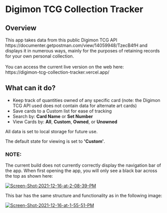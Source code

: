 <h1>Digimon TCG Collection Tracker</h1>
<h2>Overview</h2>
<p>This app takes data from this public Digimon TCG API https://documenter.getpostman.com/view/14059948/TzecB4fH and displays it in
numerous ways, mainly for the purposes of retaining records for your own personal collection.<br /><br />
You can access the current live version on the web here: <br />
https://digimon-tcg-collection-tracker.vercel.app/</p>

<h2>What can it do?</h2>
<ul>
  <li>Keep track of quantities owned of any specific card (note: the Digimon TCG API used does not contain data for alternate art cards)</li>
  <li>Save cards to a Custom list for ease of tracking</li>
  <li>Search by: <b>Card Name</b> or <b>Set Number</b></li>
  <li>View Cards by: <b>All</b>, <b>Custom</b>, <b>Owned</b>, or <b>Unowned</b>
</ul>
<p>All data is set to local storage for future use.</p>
<p>The default state for viewing is set to <b>'Custom'</b>.</p>


<h3>NOTE:</h3>
<p>The current build does not currently correctly display the navigation bar of the app. When first opening the app, you will only see a black bar across the top as shown here:</p>

<a href="https://ibb.co/N94rSx9"><img src="https://i.ibb.co/1rSM6Zr/Screen-Shot-2021-12-16-at-2-08-39-PM.png" alt="Screen-Shot-2021-12-16-at-2-08-39-PM" border="0"></a>

<p>This bar has the same structure and functionality as in the following image:</p>

<a href="https://ibb.co/FKktvHC"><img src="https://i.ibb.co/f2V7RDL/Screen-Shot-2021-12-16-at-1-55-51-PM.png" alt="Screen-Shot-2021-12-16-at-1-55-51-PM" border="0"></a>

